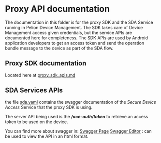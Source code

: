 # Proxy API documentation

The documentation in this folder is for the proxy SDK and the SDA Service running in Pelion Device Management. The SDK takes care of Device Management access given credentials, but the service APIs are documented here for completeness. The SDK APIs are used by Android application developers to get an access token and send the operation bundle message to the device as part of the SDA flow.

## Proxy SDK documentation
Located here at [proxy_sdk_apis.md](https://github.com/ARMmbed/secure-device-access-proxy-sources-internal/blob/master/docs/proxy_sdk_apis.md)

## SDA Services APIs

the file [sda.yaml](sda.yaml) contains the swagger documentation of the _Secure Device Access_ Service that the proxy SDK is using.

The server API being used is the   **_/ace-auth/token_** to retrieve an access token to be used on the device.

You can find more about swagger in:
[Swagger Page](https://swagger.io/)
[Swagger Editor](https://editor.swagger.io/) : can be used to view the API in an html format.
